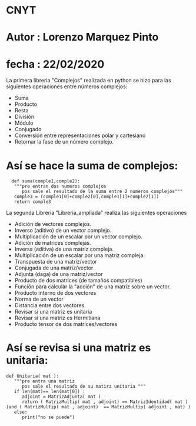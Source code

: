 # CNYT
# Autor : Lorenzo Marquez Pinto
# fecha : 22/02/2020
La primera libreria "Complejos" realizada en python se hizo para las siguientes operaciones entre números complejos:
- Suma
- Producto
- Resta
- División
- Módulo
- Conjugado
- Conversión entre representaciones polar y cartesiano
- Retornar la fase de un número complejo.
# Así se hace la suma de complejos:
~~~ 
  def suma(comple1,comple2):
   """pre entran dos numeros complejos
      pos sale el resultado de la suma entre 2 numeros complejos"""
   comple3 = (comple1[0]+comple2[0],comple1[1]+comple2[1])
   return comple3 
~~~
La segunda Libreria "Libreria_ampliada" realiza las siguientes operaciones 
- Adición de vectores complejos.
- Inverso (aditivo) de un vector complejo.
- Multiplicación de un escalar por un vector complejo.
- Adición de matrices complejas.
- Inversa (aditiva) de una matriz compleja.
- Multiplicación de un escalar por una matriz compleja.
- Transpuesta de una matriz/vector
- Conjugada de una matriz/vector
- Adjunta (daga) de una matriz/vector
- Producto de dos matrices (de tamaños compatibles)
- Función para calcular la "acción" de una matriz sobre un vector.
- Producto interno de dos vectores
- Norma de un vector
- Distancia entre dos vectores
- Revisar si una matriz es unitaria
- Revisar si una matriz es Hermitiana
- Producto tensor de dos matrices/vectores
# Así se revisa si una matriz es unitaria:
~~~ 
def Unitaria( mat ):
   """pre entra una matriz
      pos sale el resultado de su matirz unitaria """
   if len(mat)== len(mat[0]) :
      adjoint = MatrizAdjunta( mat )
      return ( MatrizMultip( mat , adjoint) == MatrizIdentidad( mat ) )and ( MatrizMultip( mat , adjoint)  == MatrizMultip( adjoint , mat) )
   else:
      print("no se puede")
~~~ 
